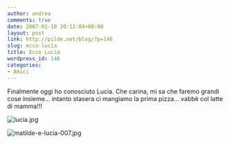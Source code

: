 ```yaml
---
author: andrea
comments: true
date: 2007-01-10 20:12:04+00:00
layout: post
link: http://pilde.net/blog/?p=146
slug: ecco-lucia
title: Ecco Lucia
wordpress_id: 146
categories:
- Amici
---
```


Finalmente oggi ho conosciuto Lucia. Che carina, mi sa che faremo grandi cose insieme... intanto stasera ci mangiamo la prima pizza... vabbè col latte di mamma!!!

![lucia.jpg](http://pilde.net/blog/wp-content/uploads/2007/01/lucia.jpg)




![matilde-e-lucia-007.jpg](http://pilde.net/blog/wp-content/uploads/2007/01/matilde-e-lucia-007.jpg)



